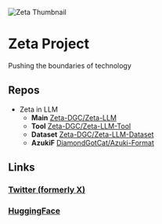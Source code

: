 ![Zeta Thumbnail](https://github.com/user-attachments/assets/e31abcd8-aefb-4b6c-ba1f-13917c8f2260)

# Zeta Project
Pushing the boundaries of technology

## Repos

- Zeta in LLM
  - **Main** [Zeta-DGC/Zeta-LLM](https://github.com/Zeta-DGC/Zeta-LLM/)
  - **Tool** [Zeta-DGC/Zeta-LLM-Tool](https://github.com/Zeta-DGC/Zeta-LLM-Tool/)
  - **Dataset** [Zeta-DGC/Zeta-LLM-Dataset](https://github.com/Zeta-DGC/Zeta-LLM-Dataset/releases/)
  - **AzukiF** [DiamondGotCat/Azuki-Format](https://github.com/DiamondGotCat/Azuki-Format/)

## Links
### [Twitter (formerly X)](https://x.com/Zeta_LLM/) 
### [HuggingFace](https://huggingface.co/Zeta-LLM/)
